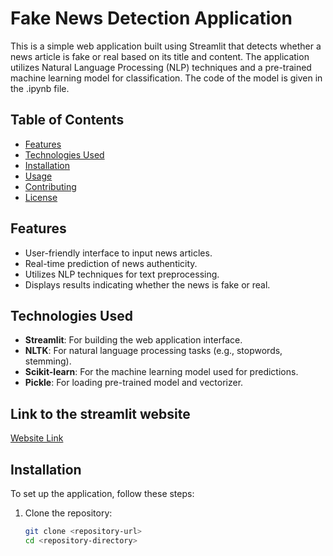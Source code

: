 # Fake News Detection Application

This is a simple web application built using Streamlit that detects whether a news article is fake or real based on its title and content. The application utilizes Natural Language Processing (NLP) techniques and a pre-trained machine learning model for classification. The code of the model is given in the .ipynb file.

## Table of Contents

- [Features](#features)
- [Technologies Used](#technologies-used)
- [Installation](#installation)
- [Usage](#usage)
- [Contributing](#contributing)
- [License](#license)

## Features

- User-friendly interface to input news articles.
- Real-time prediction of news authenticity.
- Utilizes NLP techniques for text preprocessing.
- Displays results indicating whether the news is fake or real.

## Technologies Used

- **Streamlit**: For building the web application interface.
- **NLTK**: For natural language processing tasks (e.g., stopwords, stemming).
- **Scikit-learn**: For the machine learning model used for predictions.
- **Pickle**: For loading pre-trained model and vectorizer.

## Link to the streamlit website
[Website Link](https://dsahu77-fake-news-detection-app-frpwxu.streamlit.app/)

## Installation

To set up the application, follow these steps:

1. Clone the repository:

   ```bash
   git clone <repository-url>
   cd <repository-directory>



